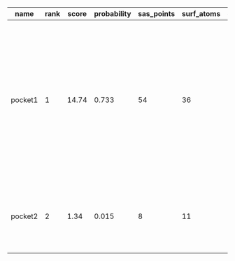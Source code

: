 | **name** | **rank** | **score** | **probability** | **sas_points** | **surf_atoms** | **center_x** | **center_y** | **center_z** | **residue_ids**                                                                          | **surf_atom_ids**                                                                                                                                                               |
|----------|----------|-----------|-----------------|----------------|----------------|--------------|--------------|--------------|------------------------------------------------------------------------------------------|---------------------------------------------------------------------------------------------------------------------------------------------------------------------------------|
| pocket1  | 1        | 14.74     | 0.733           | 54             | 36             | 23.4743      | -17.6396     | -0.6023      | A_104 A_145 A_146 A_154 A_155 A_156 A_181 A_183 A_209 A_210 A_269 A_276 A_306 A_308 A_35 | 243 985 986 987 1354 1366 1434 1436 1445 1446 1447 1448 1455 1711 1728 1730 1731 1984 1986 1987 1991 1995 1996 1997 1998 1999 2000 2548 2609 2610 2612 2613 2878 2879 2896 2898 |
| pocket2  | 2        | 1.34      | 0.015           | 8              | 11             | 15.7781      | -19.2046     | 6.7303       | A_114 A_140 A_141 A_142 A_144 A_305 A_35 A_39 A_40                                       | 242 243 285 301 1079 1307 1323 1329 1343 2873 2876                                                                                                                              |
